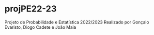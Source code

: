 # projPE22-23
Projeto de Probabilidade e Estatística 2022/2023
Realizado por Gonçalo Evaristo, Diogo Cadete e João Maia
